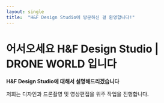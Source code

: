 ```yaml
---
layout: single
title:  "H&F Design Studio에 방문하신 걸 환영합니다!"
---
```


# 어서오세요 H&F Design Studio | DRONE WORLD 입니다

**H&F Design Studio에 대해서 설명해드리겠습니다**

저희는 디자인과 드론촬영 및 영상편집을 위주 작업을 진행합니다.
